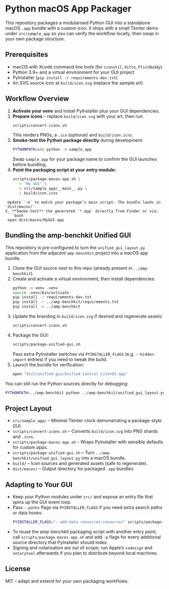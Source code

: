 # Python macOS App Packager

This repository packages a modularised Python GUI into a standalone macOS `.app` bundle with a custom icon. It ships with a small Tkinter demo under `src/sample_app` so you can verify the workflow locally, then swap in your own package structure.

## Prerequisites
- macOS with Xcode command line tools (for `iconutil`, `ditto`, `PlistBuddy`)
- Python 3.9+ and a virtual environment for your GUI project
- PyInstaller (`pip install -r requirements-dev.txt`)
- An SVG source icon at `build/icon.svg` (replace the sample art)

## Workflow Overview
1. **Activate your venv** and install PyInstaller plus your GUI dependencies.
2. **Prepare icons** – replace `build/icon.svg` with your art, then run:
   ```bash
   scripts/convert-icons.sh
   ```
   This renders PNGs, a `.ico` (optional) and `build/icon.icns`.
3. **Smoke-test the Python package directly** during development:
   ```bash
   PYTHONPATH=src python -m sample_app
   ```
   Swap `sample_app` for your package name to confirm the GUI launches before bundling.
4. **Point the packaging script at your entry module:**
   ```bash
   scripts/package-macos-app.sh \
     -n "My GUI" \
     -e src/sample_app/__main__.py \
     -i build/icon.icns
 ```
  Update `-e` to match your package’s main script. The bundle lands in `dist/macos/`.
5. **Smoke-test** the generated `*.app` directly from Finder or via:
  ```bash
  open dist/macos/MyGUI.app
  ```

## Bundling the amp-benchkit Unified GUI
This repository is pre-configured to turn the `unified_gui_layout.py` application from the adjacent `amp-benchkit` project into a macOS app bundle.

1. Clone the GUI source next to this repo (already present in `../amp-benchkit`).
2. Create and activate a virtual environment, then install dependencies:
   ```bash
   python -m venv .venv
   source .venv/bin/activate
   pip install -r requirements-dev.txt
   pip install -r ../amp-benchkit/requirements.txt
   pip install -e ../amp-benchkit
   ```
3. Update the branding in `build/icon.svg` if desired and regenerate assets:
   ```bash
   scripts/convert-icons.sh
   ```
4. Package the GUI:
   ```bash
   scripts/package-unified-gui.sh
   ```
   Pass extra PyInstaller switches via `PYINSTALLER_FLAGS` (e.g. `--hidden-import` entries) if you need to tweak the build.
5. Launch the bundle for verification:
   ```bash
   open "dist/unified-gui/Unified Control Lite+U3.app"
   ```

You can still run the Python sources directly for debugging:
```bash
PYTHONPATH=../amp-benchkit python ../amp-benchkit/unified_gui_layout.py --gui
```

## Project Layout
- `src/sample_app/` – Minimal Tkinter clock demonstrating a package-style GUI.
- `scripts/convert-icons.sh` – Converts `build/icon.svg` into PNG shards and `.icns`.
- `scripts/package-macos-app.sh` – Wraps PyInstaller with sensible defaults for custom apps.
- `scripts/package-unified-gui.sh` – Turn `../amp-benchkit/unified_gui_layout.py` into a macOS bundle.
- `build/` – Icon sources and generated assets (safe to regenerate).
- `dist/macos/` – Output directory for packaged `.app` bundles.

## Adapting to Your GUI
- Keep your Python modules under `src/` and expose an entry file that spins up the GUI event loop.
- Pass `--paths` flags via `PYINSTALLER_FLAGS` if you need extra search paths or data hooks:
  ```bash
  PYINSTALLER_FLAGS="--add-data resources:resources" scripts/package-macos-app.sh -e src/my_app/main.py
  ```
- To reuse the amp-benchkit packaging script with another entry point, call `scripts/package-macos-app.sh` and add `-p` flags for every additional source directory that PyInstaller should index.
- Signing and notarisation are out of scope; run Apple’s `codesign` and `notarytool` afterwards if you plan to distribute beyond local machines.

## License
MIT – adapt and extend for your own packaging workflows.
